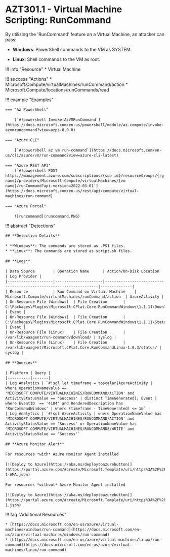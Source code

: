 # AZT301.1 - Virtual Machine Scripting: RunCommand

By utilizing the 'RunCommand' feature on a Virtual Machine, an attacker can pass:

* **Windows**: PowerShell commands to the VM as SYSTEM.

* **Linux**: Shell commands to the VM as root.

!!! info "Resource"
		* Virtual Machine

!!! success "Actions"
		* Microsoft.Compute/virtualMachines/runCommand/action
		* Microsoft.Compute/locations/runCommands/read

!!! example "Examples"
 
    === "Az PowerShell"

        [`#!powershell Invoke-AzVMRunCommand`](https://docs.microsoft.com/en-us/powershell/module/az.compute/invoke-azvmruncommand?view=azps-8.0.0)
		
    === "Azure CLI"

        [`#!powershell az vm run-command`](https://docs.microsoft.com/en-us/cli/azure/vm/run-command?view=azure-cli-latest)
		
    === "Azure REST API"	
		[`#!powershell POST https://management.azure.com/subscriptions/{sub id}/resourceGroups/{rg name}/providers/Microsoft.Compute/virtualMachines/{vm name}/runCommand?api-version=2022-03-01`](https://docs.microsoft.com/en-us/rest/api/compute/virtual-machines/run-command)

    === "Azure Portal"

        ![runcommand](runcommand.PNG)

!!! abstract "Detections"

	## **Detection Details**

	* **Windows**: The commands are stored as .PS1 files.
	* **Linux**: The commands are stored as script.sh files. 

	## **Logs** 

    | Data Source        | Operation Name      | Action/On-Disk Location                                               | Log Provider | 
    |--------------------|---------------------|-------------------------------------------------------------------|--------------|
    | Resource           | Run Command on Virtual Machine	 | Microsoft.Compute/virtualMachines/runCommand/action	| AzureActivity |
	| On-Resource File (Windows)  | File Creation       | C:\Packages\Plugins\Microsoft.CPlat.Core.RunCommandWindows\1.1.11\Downloads | Event |
	| On-Resource File (Windows)  | File Creation       |  C:\Packages\Plugins\Microsoft.CPlat.Core.RunCommandWindows\1.1.11\Status | Event |
	| On-Resource File (Linux)    | File Creation       | /var/lib/waagent/run-command/download/ | syslog |
	| On-Resource File (Linux)    | File Creation       | /var/lib/waagent/Microsoft.CPlat.Core.RunCommandLinux-1.0.3/status/ | syslog |

	## **Queries**

	| Platform | Query |
    |----------|-------|
	| Log Analytics | `#!sql let timeframe = toscalar(AzureActivity | where OperationNameValue == 'MICROSOFT.COMPUTE/VIRTUALMACHINES/RUNCOMMAND/ACTION' and ActivityStatusValue == 'Success' | distinct TimeGenerated); Event | where EventID  == '4104' and RenderedDescription has 'RunCommandWindows' | where (timeframe - TimeGenerated) <= 1m` |
	| Log Analytics | `#!sql AzureActivity | where OperationNameValue has 'MICROSOFT.COMPUTE/VIRTUALMACHINES/RUNCOMMAND/ACTION' and ActivityStatusValue == 'Success' or OperationNameValue has 'MICROSOFT.COMPUTE/VIRTUALMACHINES/RUNCOMMANDS/WRITE' and ActivityStatusValue == 'Success'`
	
	## **Azure Monitor Alert**
	
	For resources *with* Azure Monitor Agent installed
	
	[![Deploy to Azure](https://aka.ms/deploytoazurebutton)](https://portal.azure.com/#create/Microsoft.Template/uri/https%3A%2F%2Fraw.githubusercontent.com%2Fmicrosoft%2FAzDetectSuite%2Fmain%2FExecution%2FAZT301%2FAZT301-1-AMA.json)
	
	For resources *without* Azure Monitor Agent installed
	
	[![Deploy to Azure](https://aka.ms/deploytoazurebutton)](https://portal.azure.com/#create/Microsoft.Template/uri/https%3A%2F%2Fraw.githubusercontent.com%2Fmicrosoft%2FAzDetectSuite%2Fmain%2FExecution%2FAZT301%2FAZT301-1.json)	

!!! faq "Additional Resources"

	* [https://docs.microsoft.com/en-us/azure/virtual-machines/windows/run-command](https://docs.microsoft.com/en-us/azure/virtual-machines/windows/run-command)
	* [https://docs.microsoft.com/en-us/azure/virtual-machines/linux/run-command](https://docs.microsoft.com/en-us/azure/virtual-machines/linux/run-command)
